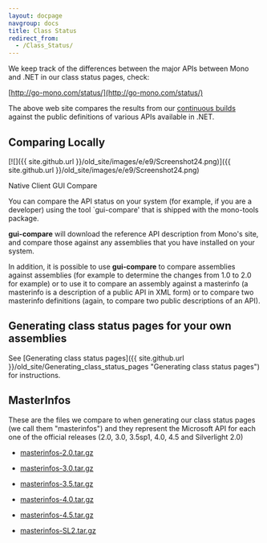 ```yaml
---
layout: docpage
navgroup: docs
title: Class Status
redirect_from:
  - /Class_Status/
---
```


We keep track of the differences between the major APIs between Mono and .NET in our class status pages, check:

[http://go-mono.com/status/](http://go-mono.com/status/)

The above web site compares the results from our [continuous builds](http://wrench.mono-project.com/builds) against the public definitions of various APIs available in .NET.

Comparing Locally
-----------------

[![]({{ site.github.url }}/old_site/images/e/e9/Screenshot24.png)]({{ site.github.url }}/old_site/images/e/e9/Screenshot24.png)

Native Client GUI Compare

You can compare the API status on your system (for example, if you are a developer) using the tool \`gui-compare' that is shipped with the mono-tools package.

**gui-compare** will download the reference API description from Mono's site, and compare those against any assemblies that you have installed on your system.

In addition, it is possible to use **gui-compare** to compare assemblies against assemblies (for example to determine the changes from 1.0 to 2.0 for example) or to use it to compare an assembly against a masterinfo (a masterinfo is a description of a public API in XML form) or to compare two masterinfo definitions (again, to compare two public descriptions of an API).

Generating class status pages for your own assemblies
-----------------------------------------------------

See [Generating class status pages]({{ site.github.url }}/old_site/Generating_class_status_pages "Generating class status pages") for instructions.

MasterInfos
-----------

These are the files we compare to when generating our class status pages (we call them "masterinfos") and they represent the Microsoft API for each one of the official releases (2.0, 3.0, 3.5sp1, 4.0, 4.5 and Silverlight 2.0)

-   [masterinfos-2.0.tar.gz](http://go-mono.com/masterinfos/2.8/masterinfos-2.0.tar.gz)
-   [masterinfos-3.0.tar.gz](http://go-mono.com/masterinfos/2.8/masterinfos-3.0.tar.gz)
-   [masterinfos-3.5.tar.gz](http://go-mono.com/masterinfos/2.8/masterinfos-3.5.tar.gz)
-   [masterinfos-4.0.tar.gz](http://go-mono.com/masterinfos/2.8/masterinfos-4.0.tar.gz)
-   [masterinfos-4.5.tar.gz](http://go-mono.com/masterinfos/2.8/masterinfos-4.5.tar.gz)

-   [masterinfos-SL2.tar.gz](http://mono.ximian.com/masterinfos/2.4/masterinfos-SL2.tar.gz)


